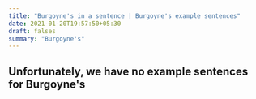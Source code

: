 ```yaml
---
title: "Burgoyne's in a sentence | Burgoyne's example sentences"
date: 2021-01-20T19:57:50+05:30
draft: falses
summary: "Burgoyne's"
---
```

## Unfortunately, we have no example sentences for Burgoyne's                 
